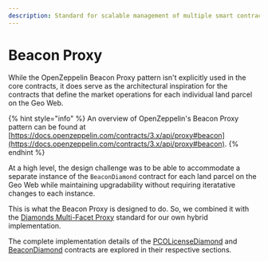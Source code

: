 ```yaml
---
description: Standard for scalable management of multiple smart contract instances
---
```


# Beacon Proxy

While the OpenZeppelin Beacon Proxy pattern isn't explicitly used in the core contracts, it does serve as the architectural inspiration for the contracts that define the market operations for each individual land parcel on the Geo Web.

{% hint style="info" %}
An overview of OpenZeppelin's Beacon Proxy pattern can be found at [https://docs.openzeppelin.com/contracts/3.x/api/proxy#beacon](https://docs.openzeppelin.com/contracts/3.x/api/proxy#beacon).
{% endhint %}

At a high level, the design challenge was to be able to accommodate a separate instance of the `BeaconDiamond` contract for each land parcel on the Geo Web while maintaining upgradability without requiring iteratative changes to each instance.&#x20;

This is what the Beacon Proxy is designed to do. So, we combined it with the [Diamonds Multi-Facet Proxy](diamonds-multi-facet-proxy-eip-2535.md) standard for our own hybrid implementation.

The complete implementation details of the [PCOLicenseDiamond](../pcolicensebeacon/) and [BeaconDiamond](../beacondiamond.md) contracts are explored in their respective sections.&#x20;
